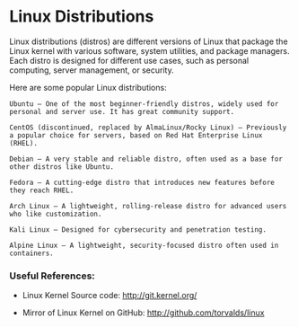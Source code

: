 # Linux Distributions

Linux distributions (distros) are different versions of Linux that package the Linux kernel with various software, system utilities, and package managers. Each distro is designed for different use cases, such as personal computing, server management, or security.

Here are some popular Linux distributions:

    Ubuntu – One of the most beginner-friendly distros, widely used for personal and server use. It has great community support.

    CentOS (discontinued, replaced by AlmaLinux/Rocky Linux) – Previously a popular choice for servers, based on Red Hat Enterprise Linux (RHEL).

    Debian – A very stable and reliable distro, often used as a base for other distros like Ubuntu.

    Fedora – A cutting-edge distro that introduces new features before they reach RHEL.

    Arch Linux – A lightweight, rolling-release distro for advanced users who like customization.

    Kali Linux – Designed for cybersecurity and penetration testing.

    Alpine Linux – A lightweight, security-focused distro often used in containers.


### Useful References:

- Linux Kernel Source code:
http://git.kernel.org/

- Mirror of Linux Kernel on GitHub:
http://github.com/torvalds/linux

